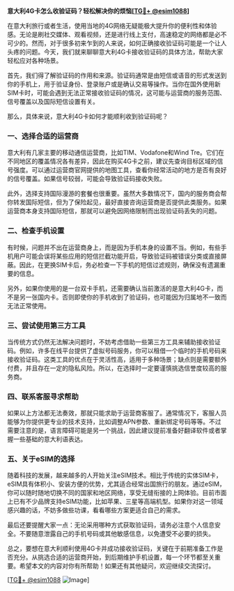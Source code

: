 **意大利4G卡怎么收验证码？轻松解决你的烦恼[[TG💪+ @esim1088](https://t.me/s/esim1088)]**

在意大利旅行或者生活，使用当地的4G网络无疑能极大提升你的便利性和体验感。无论是刷社交媒体、观看视频，还是进行线上支付，高速稳定的网络都是必不可少的。然而，对于很多初来乍到的人来说，如何正确接收验证码可能是一个让人头疼的问题。今天，我们就来聊聊意大利4G卡接收验证码的具体方法，帮助大家轻松应对各种场景。

首先，我们得了解验证码的作用和来源。验证码通常是由短信或语音的形式发送到你的手机上，用于验证身份、登录账户或是确认交易等操作。当你在国外使用新SIM卡时，可能会遇到无法正常接收验证码的情况，这可能与运营商的服务范围、信号覆盖以及国际短信设置有关。

那么，具体来说，意大利4G卡如何才能顺利收到验证码呢？

### **一、选择合适的运营商**
意大利有几家主要的移动通信运营商，比如TIM、Vodafone和Wind Tre。它们在不同地区的覆盖情况各有差异，因此在购买4G卡之前，建议先查询目标区域的信号强度。可以通过运营商官网提供的地图工具，查看你经常活动的地方是否有良好的信号覆盖。如果信号较弱，可能会导致验证码接收失败。

此外，选择支持国际漫游的套餐也很重要。虽然大多数情况下，国内的服务商会帮你转发国际短信，但为了保险起见，最好直接咨询运营商是否提供此类服务。如果运营商本身支持国际短信，那就可以避免因网络限制而出现验证码丢失的问题。

### **二、检查手机设置**
有时候，问题并不出在运营商身上，而是因为手机本身的设置不当。例如，有些手机用户可能会误将某些应用的短信拦截功能开启，导致验证码被错误分类或直接屏蔽。因此，在更换SIM卡后，务必检查一下手机的短信过滤规则，确保没有遗漏重要的信息。

另外，如果你使用的是一台双卡手机，还需要确认当前激活的是意大利4G卡，而不是另一张国内卡。否则即使你的手机收到了验证码，也可能因为归属地不一致而无法正常使用。

### **三、尝试使用第三方工具**
当传统方式仍然无法解决问题时，不妨考虑借助一些第三方工具来辅助接收验证码。例如，许多在线平台提供了虚拟号码服务，你可以租借一个临时的手机号码来接收验证码。这类工具的优点在于灵活性高，适用于多种场景；缺点则是需要额外付费，并且存在一定的隐私风险。所以，在选择时一定要谨慎挑选信誉度较高的服务商。

### **四、联系客服寻求帮助**
如果以上方法都无法奏效，那就只能求助于运营商客服了。通常情况下，客服人员能够为你提供更专业的技术支持，比如调整APN参数、重新绑定号码等等。不过需要注意的是，语言障碍可能是另一个挑战，因此建议提前准备好翻译软件或者掌握一些基础的意大利语表达。

### **五、关于eSIM的选择**
随着科技的发展，越来越多的人开始关注eSIM技术。相比于传统的实体SIM卡，eSIM具有体积小、安装方便的优势，尤其适合经常出国旅行的朋友。通过eSIM，你可以随时随地切换不同的国家和地区网络，享受无缝衔接的上网体验。目前市面上已有不少品牌支持eSIM功能，比如苹果、三星等高端机型。如果你对这一领域感兴趣的话，不妨多做些功课，看看哪些方案更适合自己的需求。

最后还要提醒大家一点：无论采用哪种方式获取验证码，请务必注意个人信息安全。不要随意泄露自己的手机号码或其他敏感信息，以免遭受不必要的损失。

总之，要想在意大利顺利使用4G卡并成功接收验证码，关键在于前期准备工作是否充分。从挑选合适的运营商开始，到后期维护手机设置，每一个环节都至关重要。希望本文的内容对你有所帮助！如果还有其他疑问，欢迎继续交流探讨。

[[TG💪+ @esim1088](https://t.me/s/esim1088) ![Image](https://i.postimg.cc/4NQfJmqS/Snipaste-2025-05-13-00-14-12.png)]